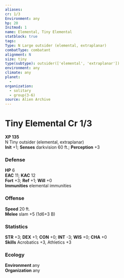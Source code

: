 ```yaml
---
aliases: 
cr: 1/3
Environment: any
hp: 20
Initmod: 1
name: Elemental, Tiny Elemental
statblock: true
tags: 
Type: N Large outsider (elemental, extraplanar)
combatType: combatant
alignment: N
size: tiny
type(subtype): outsider(['elemental', 'extraplanar'])
environment: any
climate: any
planet:
  - 
organization:
  - solitary
  - group(3-6)
source: Alien Archive
---
```


# Tiny Elemental Cr 1/3

**XP 135**  
N Tiny outsider (elemental, extraplanar)  
**Init** +1; **Senses** darkvision 60 ft.; **Perception** +3  

### Defense

**HP** 6  
**EAC** 11; **KAC** 12  
**Fort** +3; **Ref** +1; **Will** +0  
**Immunities** elemental immunities  

### Offense

**Speed** 20 ft.  
**Melee** slam +5 (1d6+3 B)

### Statistics

**STR** +3; **DEX** +1; **CON** +0; **INT** -3; **WIS** +0; **CHA** +0  
**Skills** Acrobatics +3, Athletics +3

### Ecology

**Environment** any  
**Organization** any


